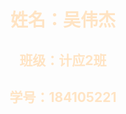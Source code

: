 <!DOCTYPE html>
<html lang="en">

<head>
    <meta charset="UTF-8">
    <meta name="viewport" content="width=device-width, initial-scale=1.0">
    <title>自我介绍</title>
</head>

<style>
    .w1 {
        background: url('https://ss0.bdstatic.com/70cFuHSh_Q1YnxGkpoWK1HF6hhy/it/u=1151421832,1140817080&fm=26&gp=0.jpg') no-repeat top center;
        background-size: cover;
        background-attachment: fixed;
        width: 100%;
        height: 100%;
        position: fixed;
        top: 0;
        left: 0;
        right: 0;
        bottom: 0;
        text-align: center;
        color: bisque;
    }
</style>

<body>
    <div class="w1">
        <h1>姓名：吴伟杰</h1>
        <h2>班级：计应2班</h2>
        <h2>学号：184105221</h2>
    </div>

</body>

</html>
